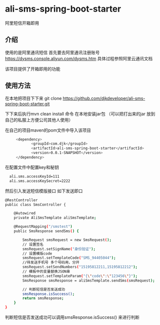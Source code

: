 # ali-sms-spring-boot-starter
阿里短信开箱即用

## 介绍
使用的是阿里通讯短信 首先要去阿里通讯注册账号 https://dysms.console.aliyun.com/dysms.htm 具体过程参照阿里云通讯文档

该项目提供了开箱即用的功能

## 使用方法
在本地把项目下下来 git clone https://github.com/djkdeveloper/ali-sms-spring-boot-starter.git

下下来后执行mvn clean install 命令 在本地安装jar包 （可以把打出来的jar  放到自己的私服上方便公司其他人使用）

在自己的项目maven的pom文件中导入该项目


```bash
     <dependency>
            <groupId>com.djk</groupId>
            <artifactId>ali-sms-spring-boot-starter</artifactId>
            <version>0.0.1-SNAPSHOT</version>
     </dependency>
```

在配置文件中配置key和秘钥

```bash
  ali.sms.accessKeyId=111
  ali.sms.accessKeySecret=2222
```

然后引入发送短信模版接口 如下发送即口
```bash
@RestController
public class SmsController {

    @Autowired
    private AliSmsTemplate aliSmsTemplate;

    @RequestMapping("/smstest")
    public SmsResponse sendSms() {

        SmsRequest smsRequest = new SmsRequest();
        // 设置签名
        smsRequest.setSignName("身份验证");
        // 设置模版code
        smsRequest.setTemplateCode("SMS_94405044");
        //待发送手机号 多个号码用，分开
        smsRequest.setSendNumbers("15195812211,15195812212");
        // 模板中的变量替换JSON串
        smsRequest.setTemplateParam("{\"code\":\"123456\"}");
        SmsResponse smsResponse = aliSmsTemplate.sendSms(smsRequest);

        // 判断短信是否发送成功
        smsResponse.isSuccess();
        return smsResponse;
    }
}

```

判断短信是否发送成功可以调用smsResponse.isSuccess() 来进行判断

